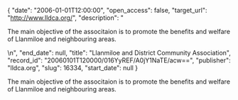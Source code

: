 {
  "date": "2006-01-01T12:00:00", 
  "open_access": false, 
  "target_url": "http://www.lldca.org/", 
  "description": "<p>The main objective of the associtaion is to promote the benefits and welfare of Llanmiloe and neighbouring areas.</p>\n", 
  "end_date": null, 
  "title": "Llanmiloe and District Community Association", 
  "record_id": "20060101T120000/016YyREF/A0jY1NaTE/acw==", 
  "publisher": "lldca.org", 
  "slug": 16334, 
  "start_date": null
}

<p>The main objective of the associtaion is to promote the benefits and welfare of Llanmiloe and neighbouring areas.</p>
